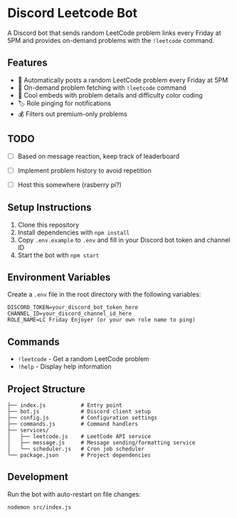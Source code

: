 # Discord Leetcode Bot

A Discord bot that sends random LeetCode problem links every Friday at 5PM and provides on-demand problems with the `!leetcode` command.

## Features

- 📅 Automatically posts a random LeetCode problem every Friday at 5PM
- 🎯 On-demand problem fetching with `!leetcode` command
- 🎨 Cool embeds with problem details and difficulty color coding
- 🏷️ Role pinging for notifications
- 💰 Filters out premium-only problems

## TODO

- [ ] Based on message reaction, keep track of leaderboard
- [ ] Implement problem history to avoid repetition
- [ ] Host this somewhere (rasberry pi?)


## Setup Instructions

1. Clone this repository
2. Install dependencies with `npm install`
3. Copy `.env.example` to `.env` and fill in your Discord bot token and channel ID
4. Start the bot with `npm start`

## Environment Variables

Create a `.env` file in the root directory with the following variables:

```
DISCORD_TOKEN=your_discord_bot_token_here
CHANNEL_ID=your_discord_channel_id_here
ROLE_NAME=LC Friday Enjoyer (or your own role name to ping)
```

## Commands

- `!leetcode` - Get a random LeetCode problem
- `!help` - Display help information

## Project Structure

```
├── index.js           # Entry point
├── bot.js             # Discord client setup
├── config.js          # Configuration settings
├── commands.js        # Command handlers
├── services/
│   ├── leetcode.js    # LeetCode API service
│   ├── message.js     # Message sending/formatting service
│   └── scheduler.js   # Cron job scheduler
└── package.json       # Project dependencies
```

## Development

Run the bot with auto-restart on file changes:

```
nodemon src/index.js
```
